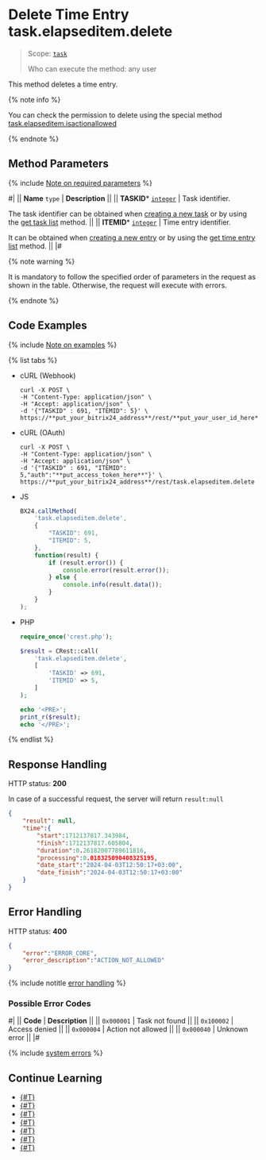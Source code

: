 # Delete Time Entry task.elapseditem.delete

> Scope: [`task`](../../scopes/permissions.md)
>
> Who can execute the method: any user

This method deletes a time entry.

{% note info %}

You can check the permission to delete using the special method [task.elapseditem.isactionallowed](./task-elapsed-item-is-action-allowed.md)

{% endnote %}

## Method Parameters

{% include [Note on required parameters](../../../_includes/required.md) %}

#|
|| **Name**
`type` | **Description** ||
|| **TASKID***
[`integer`](../../data-types.md) | Task identifier.

The task identifier can be obtained when [creating a new task](../tasks-task-add.md) or by using the [get task list](../tasks-task-list.md) method. ||
|| **ITEMID***
[`integer`](../../data-types.md) | Time entry identifier.

It can be obtained when [creating a new entry](./task-elapsed-item-add.md) or by using the [get time entry list](./task-elapsed-item-get-list.md) method. ||
|#

{% note warning %}

It is mandatory to follow the specified order of parameters in the request as shown in the table. Otherwise, the request will execute with errors.

{% endnote %}

## Code Examples

{% include [Note on examples](../../../_includes/examples.md) %}

{% list tabs %}

- cURL (Webhook)

    ```http
    curl -X POST \
    -H "Content-Type: application/json" \
    -H "Accept: application/json" \
    -d '{"TASKID" : 691, "ITEMID": 5}' \
    https://**put_your_bitrix24_address**/rest/**put_your_user_id_here**/**put_your_webhook_here**/task.elapseditem.delete
    ```

- cURL (OAuth)

    ```http
    curl -X POST \
    -H "Content-Type: application/json" \
    -H "Accept: application/json" \
    -d '{"TASKID" : 691, "ITEMID": 5,"auth":"**put_access_token_here**"}' \
    https://**put_your_bitrix24_address**/rest/task.elapseditem.delete
    ```

- JS

    ```js
    BX24.callMethod(
        'task.elapseditem.delete',
        {
            "TASKID": 691,
            "ITEMID": 5,
        },
        function(result) {
            if (result.error()) {
                console.error(result.error());
            } else {
                console.info(result.data());
            }
        }
    );
    ```

- PHP

    ```php
    require_once('crest.php');

    $result = CRest::call(
        'task.elapseditem.delete',
        [
            'TASKID' => 691,
            'ITEMID' => 5,
        ]
    );

    echo '<PRE>';
    print_r($result);
    echo '</PRE>';
    ```

{% endlist %}

## Response Handling

HTTP status: **200**

In case of a successful request, the server will return `result:null`

```json
{
    "result": null,
    "time":{
        "start":1712137817.343984,
        "finish":1712137817.605804,
        "duration":0.26182007789611816,
        "processing":0.018325090408325195,
        "date_start":"2024-04-03T12:50:17+03:00",
        "date_finish":"2024-04-03T12:50:17+03:00"
    }
}
```

## Error Handling

HTTP status: **400**

```json
{
    "error":"ERROR_CORE",
    "error_description":"ACTION_NOT_ALLOWED"
}
```

{% include notitle [error handling](../../../_includes/error-info.md) %}

### Possible Error Codes

#|
|| **Code** | **Description** ||
|| `0x000001` | Task not found ||
|| `0x100002` | Access denied ||
|| `0x000004` | Action not allowed ||
|| `0x000040` | Unknown error ||
|#

{% include [system errors](../../../_includes/system-errors.md) %}

## Continue Learning 

- [{#T}](./index.md)
- [{#T}](./task-elapsed-item-add.md)
- [{#T}](./task-elapsed-item-update.md)
- [{#T}](./task-elapsed-item-get.md)
- [{#T}](./task-elapsed-item-get-list.md)
- [{#T}](./task-elapsed-item-is-action-allowed.md)
- [{#T}](./task-elapsed-item-get-manifest.md)